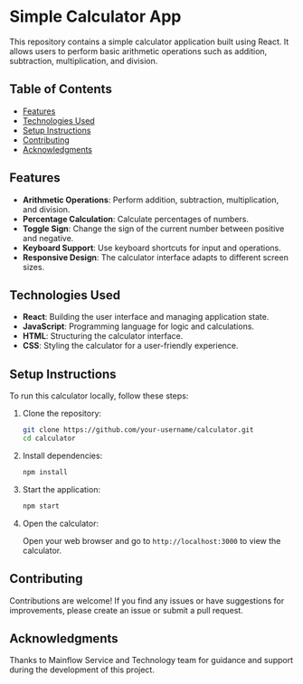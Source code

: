 # Simple Calculator App

This repository contains a simple calculator application built using React. It allows users to perform basic arithmetic operations such as addition, subtraction, multiplication, and division.

## Table of Contents

- [Features](#features)
- [Technologies Used](#technologies-used)
- [Setup Instructions](#setup-instructions)
- [Contributing](#contributing)
- [Acknowledgments](#acknowledgments)

## Features

- **Arithmetic Operations**: Perform addition, subtraction, multiplication, and division.
- **Percentage Calculation**: Calculate percentages of numbers.
- **Toggle Sign**: Change the sign of the current number between positive and negative.
- **Keyboard Support**: Use keyboard shortcuts for input and operations.
- **Responsive Design**: The calculator interface adapts to different screen sizes.

## Technologies Used

- **React**: Building the user interface and managing application state.
- **JavaScript**: Programming language for logic and calculations.
- **HTML**: Structuring the calculator interface.
- **CSS**: Styling the calculator for a user-friendly experience.

## Setup Instructions

To run this calculator locally, follow these steps:

1. Clone the repository:

   ```bash
   git clone https://github.com/your-username/calculator.git
   cd calculator
   ```

2. Install dependencies:

   ```bash
   npm install
   ```

3. Start the application:

   ```bash
   npm start
   ```

4. Open the calculator:

   Open your web browser and go to `http://localhost:3000` to view the calculator.

## Contributing

Contributions are welcome! If you find any issues or have suggestions for improvements, please create an issue or submit a pull request.

## Acknowledgments

Thanks to Mainflow Service and Technology team for guidance and support during the development of this project.
